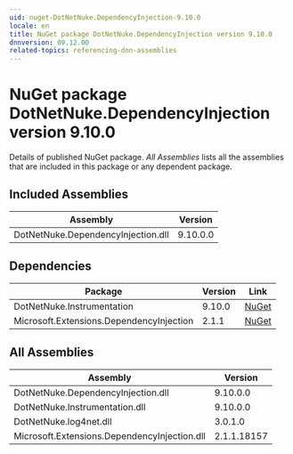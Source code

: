 ```yaml
---
uid: nuget-DotNetNuke.DependencyInjection-9.10.0
locale: en
title: NuGet package DotNetNuke.DependencyInjection version 9.10.0
dnnversion: 09.12.00
related-topics: referencing-dnn-assemblies
---
```


# NuGet package DotNetNuke.DependencyInjection version 9.10.0
Details of published NuGet package.
*All Assemblies* lists all the assemblies that are included in this package or any dependent package.

## Included Assemblies

|Assembly|Version|
|---|---|
|DotNetNuke.DependencyInjection.dll|9.10.0.0|

## Dependencies

|Package|Version|Link|
|---|---|---|
|DotNetNuke.Instrumentation|9.10.0|[NuGet](https://www.nuget.org/packages/DotNetNuke.Instrumentation/9.10.0)|
|Microsoft.Extensions.DependencyInjection|2.1.1|[NuGet](https://www.nuget.org/packages/Microsoft.Extensions.DependencyInjection/2.1.1)|

## All Assemblies

|Assembly|Version|
|---|---|
|DotNetNuke.DependencyInjection.dll|9.10.0.0|
|DotNetNuke.Instrumentation.dll|9.10.0.0|
|DotNetNuke.log4net.dll|3.0.1.0|
|Microsoft.Extensions.DependencyInjection.dll|2.1.1.18157|

